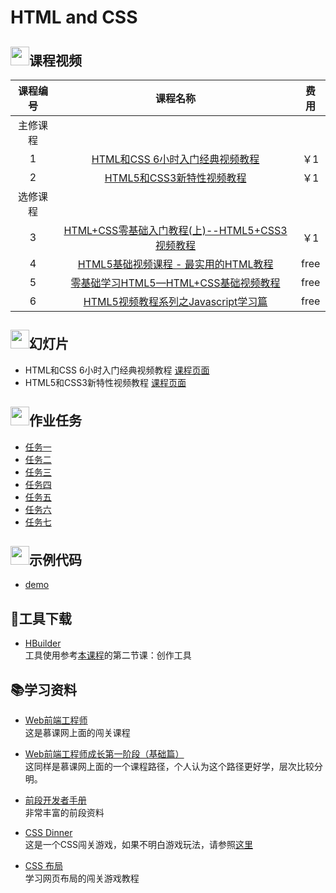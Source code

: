 # HTML and CSS

## <img src="https://raw.githubusercontent.com/wangding/courses/master/images/video.png" height="30">课程视频
|课程编号|课程名称|费用|
|:---:|:---:|:---:|
|主修课程| 
|1|[HTML和CSS 6小时入门经典视频教程](http://edu.51cto.com/course/course_id-3116.html)|￥1|
|2|[HTML5和CSS3新特性视频教程](http://edu.51cto.com/course/course_id-3282.html)|￥1|
|选修课程|
|3|[HTML+CSS零基础入门教程(上)--HTML5+CSS3视频教程](http://edu.51cto.com/course/course_id-4130.html)|￥1|
|4|[HTML5基础视频课程 - 最实用的HTML教程](http://edu.51cto.com/course/course_id-7170.html)|free|
|5|[零基础学习HTML5—HTML+CSS基础视频教程](http://edu.51cto.com/course/course_id-6452.html)|free|
|6|[HTML5视频教程系列之Javascript学习篇](http://edu.51cto.com/course/course_id-3127.html)|free|


## <img src="https://raw.githubusercontent.com/wangding/courses/master/images/presentation.png" height="30">幻灯片

- HTML和CSS 6小时入门经典视频教程 [课程页面](http://edu.51cto.com/course/course_id-3116.html)  
- HTML5和CSS3新特性视频教程 [课程页面](http://edu.51cto.com/course/course_id-3282.html)

## <img src="https://raw.githubusercontent.com/wangding/courses/master/images/homework.png" height="30">作业任务

- [任务一](assign1.md)
- [任务二](assign2.md)
- [任务三](assign3.md)
- [任务四](assign4.md)
- [任务五](assign5.md)
- [任务六](assign6.md)
- [任务七](assign7.md)

## <img src="https://raw.githubusercontent.com/wangding/courses/master/images/code.png" height="30">示例代码
- [demo](https://github.com/liujinmenghaoren/web/tree/master/HTML%20and%20CSS/demo)

## :hammer:工具下载
- [HBuilder](http://www.dcloud.io/index.html)  
  工具使用参考[本课程](http://edu.51cto.com/course/course_id-8043.html)的第二节课：创作工具

## :books:学习资料

- [Web前端工程师](http://www.imooc.com/course/programdetail/pid/32)  
   这是慕课网上面的闯关课程
  
- [Web前端工程师成长第一阶段（基础篇）](http://www.imooc.com/course/programdetail/pid/3)  
  这同样是慕课网上面的一个课程路径，个人认为这个路径更好学，层次比较分明。
  
- [前段开发者手册](http://wiki.jikexueyuan.com/project/fedHandlebook/)  
  非常丰富的前段资料
  
- [CSS Dinner](http://flukeout.github.io/)  
  这是一个CSS闯关游戏，如果不明白游戏玩法，请参照[这里](http://www.shejidaren.com/css-diner.html)
  
- [CSS 布局](http://zh.learnlayout.com/)  
  学习网页布局的闯关游戏教程
